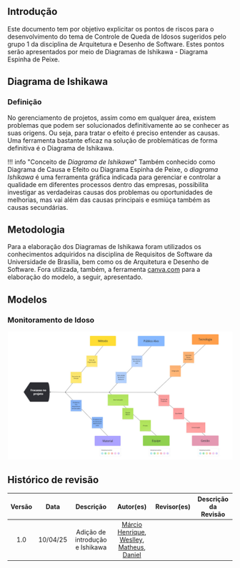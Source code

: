 ## Introdução

Este documento tem por objetivo explicitar os pontos de riscos para o desenvolvimento do tema de Controle de Queda de Idosos sugeridos pelo grupo 1 da disciplina de Arquitetura e Desenho de Software. Estes pontos serão apresentados por meio de Diagramas de Ishikawa - Diagrama Espinha de Peixe.

## Diagrama de Ishikawa
### Definição

No gerenciamento de projetos, assim como em qualquer área, existem problemas que podem ser solucionados definitivamente ao se conhecer as suas origens. Ou seja, para tratar o efeito é preciso entender as causas. Uma ferramenta bastante eficaz na solução de problemáticas de forma definitiva é o Diagrama de Ishikawa.

!!! info "Conceito de *Diagrama de Ishikawa*"
    Também conhecido como Diagrama de Causa e Efeito  ou Diagrama Espinha de Peixe,  o *diagrama Ishikawa* é uma ferramenta gráfica indicada para gerenciar e controlar a qualidade em diferentes processos dentro das empresas, possibilita investigar as verdadeiras causas dos problemas ou oportunidades de melhorias, mas vai além das causas principais e esmiúça também as causas secundárias.

## Metodologia

Para a elaboração dos Diagramas de Ishikawa foram utilizados os conhecimentos adquiridos na disciplina de Requisitos de Software da Universidade de Brasília, bem como os de Arquitetura e Desenho de Software.
Fora utilizada, também, a ferramenta [canva.com](https://www.canva.com) para a elaboração do modelo, a seguir, apresentado.

## Modelos

### Monitoramento de Idoso

![monitora](../assets/ishikawa.jpg)


## Histórico de revisão

| Versão | Data     | Descrição                  | Autor(es)                                                                                                       | Revisor(es) | Descrição da Revisão |
|:------:|:--------:|:--------------------------:|:---------------------------------------------------------------------------------------------------------------:|:-----------:|:---------------------:|
| 1.0    | 10/04/25 | Adição de introdução e Ishikawa | [Márcio Henrique](https://github.com/DeM4rcio), [Weslley](https://github.com/weslley17w), [Matheus](https://github.com/MatheusHenrickSantos), [Daniel](https://github.com/daniel-de-sousa) |             |                       |
